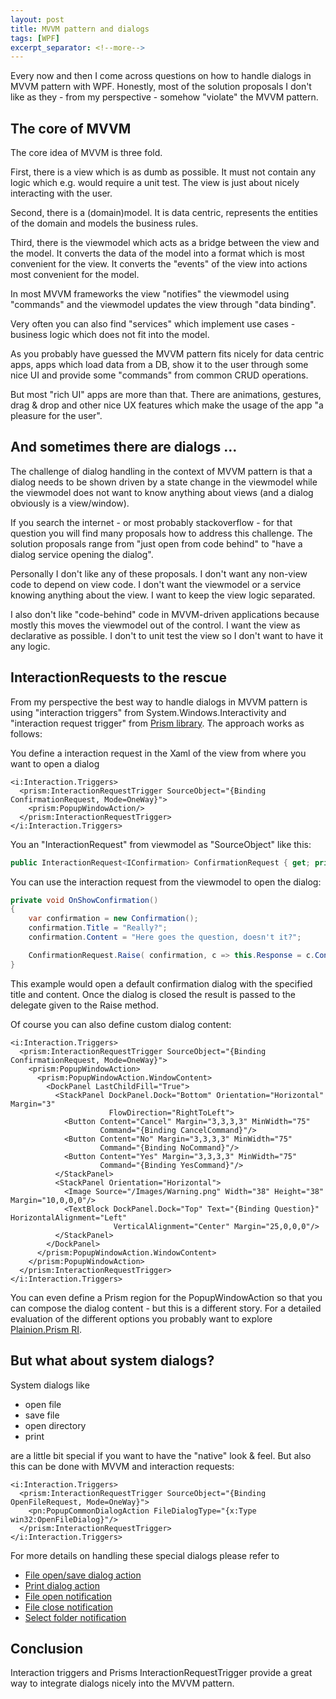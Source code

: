 ```yaml
---
layout: post
title: MVVM pattern and dialogs
tags: [WPF]
excerpt_separator: <!--more-->
---
```


Every now and then I come across questions on how to handle dialogs in MVVM pattern with WPF.
Honestly, most of the solution proposals I don't like as they - from my perspective - somehow
"violate" the MVVM pattern.

<!--more-->

## The core of MVVM

The core idea of MVVM is three fold.

First, there is a view which is as dumb as possible. It must not contain any logic which e.g. would require a unit test. 
The view is just about nicely interacting with the user.

Second, there is a (domain)model. It is data centric, represents the entities of the domain and models the business rules.

Third, there is the viewmodel which acts as a bridge between the view and the model. It converts the data of the model into 
a format which is most convenient for the view. It converts the "events" of the view into actions most convenient for the model.

In most MVVM frameworks the view "notifies" the viewmodel using "commands" and the viewmodel updates the view through "data binding".

Very often you can also find "services" which implement use cases - business logic which does not fit into the model.

As you probably have guessed the MVVM pattern fits nicely for data centric apps, apps which load data from a DB, show it
to the user through some nice UI and provide some "commands" from common CRUD operations.

But most "rich UI" apps are more than that. There are animations, gestures, drag & drop and other nice UX features which make
the usage of the app "a pleasure for the user".

## And sometimes there are dialogs ...

The challenge of dialog handling in the context of MVVM pattern is that a dialog needs to be shown driven by 
a state change in the viewmodel while the viewmodel does not want to know anything about views (and a dialog obviously is a view/window).

If you search the internet - or most probably stackoverflow - for that question you will find many proposals how to address 
this challenge. The solution proposals range from "just open from code behind" to "have a dialog service opening the dialog".

Personally I don't like any of these proposals. I don't want any non-view code to depend on view code. I don't want the viewmodel or a service
knowing anything about the view. I want to keep the view logic separated.

I also don't like "code-behind" code in MVVM-driven applications because mostly this moves the viewmodel out of the control. I want the view
as declarative as possible. I don't to unit test the view so I don't want to have it any logic.

## InteractionRequests to the rescue

From my perspective the best way to handle dialogs in MVVM pattern is using "interaction triggers" from System.Windows.Interactivity and
"interaction request trigger" from [Prism library](https://github.com/PrismLibrary/Prism). The approach works as follows:

You define a interaction request in the Xaml of the view from where you want to open a dialog

```Xaml
<i:Interaction.Triggers>
  <prism:InteractionRequestTrigger SourceObject="{Binding ConfirmationRequest, Mode=OneWay}">
    <prism:PopupWindowAction/>
  </prism:InteractionRequestTrigger>
</i:Interaction.Triggers>
```

You an "InteractionRequest" from viewmodel as "SourceObject" like this:

```C#
public InteractionRequest<IConfirmation> ConfirmationRequest { get; private set; }
```

You can use the interaction request from the viewmodel to open the dialog:

```C#
private void OnShowConfirmation()
{
    var confirmation = new Confirmation();
    confirmation.Title = "Really?";
    confirmation.Content = "Here goes the question, doesn't it?";

    ConfirmationRequest.Raise( confirmation, c => this.Response = c.Confirmed ? "yes" : "no" );
}
```

This example would open a default confirmation dialog with the specified title and content. Once the dialog is closed the result
is passed to the delegate given to the Raise method.

Of course you can also define custom dialog content:

```Xaml
<i:Interaction.Triggers>
  <prism:InteractionRequestTrigger SourceObject="{Binding ConfirmationRequest, Mode=OneWay}">
    <prism:PopupWindowAction>
      <prism:PopupWindowAction.WindowContent>
        <DockPanel LastChildFill="True">
          <StackPanel DockPanel.Dock="Bottom" Orientation="Horizontal" Margin="3" 
                      FlowDirection="RightToLeft">
            <Button Content="Cancel" Margin="3,3,3,3" MinWidth="75" 
                    Command="{Binding CancelCommand}"/>
            <Button Content="No" Margin="3,3,3,3" MinWidth="75" 
                    Command="{Binding NoCommand}"/>
            <Button Content="Yes" Margin="3,3,3,3" MinWidth="75" 
                    Command="{Binding YesCommand}"/>
          </StackPanel>
          <StackPanel Orientation="Horizontal">
            <Image Source="/Images/Warning.png" Width="38" Height="38" Margin="10,0,0,0"/>
            <TextBlock DockPanel.Dock="Top" Text="{Binding Question}" HorizontalAlignment="Left" 
                       VerticalAlignment="Center" Margin="25,0,0,0"/>
          </StackPanel>
        </DockPanel>
      </prism:PopupWindowAction.WindowContent>
    </prism:PopupWindowAction>
  </prism:InteractionRequestTrigger>
</i:Interaction.Triggers>
```

You can even define a Prism region for the PopupWindowAction so that you can compose the dialog content - but this is a different story. For 
a detailed evaluation of the different options you probably want to explore [Plainion.Prism RI](https://github.com/plainionist/Plainion.Prism/tree/master/src/Plainion.RI).

## But what about system dialogs?

System dialogs like 
- open file
- save file
- open directory
- print

are a little bit special if you want to have the "native" look & feel. But also this can be done with MVVM and interaction requests:

```Xaml
<i:Interaction.Triggers>
  <prism:InteractionRequestTrigger SourceObject="{Binding OpenFileRequest, Mode=OneWay}">
    <pn:PopupCommonDialogAction FileDialogType="{x:Type win32:OpenFileDialog}"/>
  </prism:InteractionRequestTrigger>
</i:Interaction.Triggers>
```

For more details on handling these special dialogs please refer to

- [File open/save dialog action](https://github.com/plainionist/Plainion.Prism/blob/master/src/Plainion.Prism/Interactivity/PopupCommonDialogAction.cs)
- [Print dialog action](https://github.com/plainionist/Plainion.Prism/blob/master/src/Plainion.Prism/Interactivity/PopupPrintDialogAction.cs=)
- [File open notification](https://github.com/plainionist/Plainion.Prism/blob/master/src/Plainion.Prism/Interactivity/InteractionRequest/OpenFileDialogNotification.cs)
- [File close notification](https://github.com/plainionist/Plainion.Prism/blob/master/src/Plainion.Prism/Interactivity/InteractionRequest/SaveFileDialogNotification.cs)
- [Select folder notification](https://github.com/plainionist/Plainion.Prism/blob/master/src/Plainion.Prism/Interactivity/InteractionRequest/SelectFolderDialogNotification.cs)

## Conclusion

Interaction triggers and Prisms InteractionRequestTrigger provide a great way to integrate dialogs nicely into the MVVM pattern.


